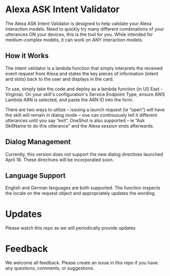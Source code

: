 # Alexa ASK Intent Validator

The Alexa ASK Intent Validator is designed to help validate your Alexa interaction models.  Need to quickly try many different combinations of your utterances ON your devices, this is the tool for you.  While intended for medium-complex models, it can work on ANY interaction models.  

## How it Works

The intent validator is a lambda function that simply interprets the received event request from Alexa and states the key pieces of information (intent and slots) back to the user and displays in the card.

To use, simply take the code and deploy as a lambda function (in US East - Virginia). On your skill's configuration's Service Endpoint Type, ensure AWS Lambda ARN is selected, and paste the ARN ID into the form.

There are two ways to utilize – issuing a launch request (ie “open”) will have the skill will remain in dialog mode – one can continuously tell it different utterances until you say “exit”.  OneShot is also supported – ie “Ask SkillName to do this utterance” and the Alexa session ends afterwards.

## Dialog Management

Currently, this version does not support the new dialog directives launched April 18.  These directives will be incorporated soon.

## Language Support

English and German languages are both supported.  The function inspects the locale on the request object and appropriately updates the wording.

# Updates

Please watch this repo as we will periodically provide updates

# Feedback

We welcome all feedback.  Please create an issue in this repo if you have any questions, comments, or suggestions.
